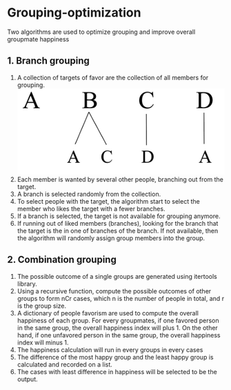 # Grouping-optimization

Two algorithms are used to optimize grouping and improve overall groupmate happiness

## 1. Branch grouping
1. A collection of targets of favor are the collection of all members for grouping.
![](images/Original.png)
1. Each member is wanted by several other people, branching out from the target.
2. A branch is selected randomly from the collection.
3. To select people with the target, the algorithm start to select the member who likes the target with a fewer branches.
4. If a branch is selected, the target is not available for grouping anymore.
5. If running out of liked members (branches), looking for the branch that the target is the in one of branches of the branch. If not available, then the algorithm will randomly assign group members into the group.

## 2. Combination grouping
1. The possible outcome of a single groups are generated using itertools library.
2. Using a recursive function, compute the possible outcomes of other groups to form nCr cases, which n is the number of people in total, and r is the group size.
3. A dictionary of people favorism are used to compute the overall happiness of each group. For every groupmates, if one favored person in the same group, the overall happiness index will plus 1. On the other hand, if one unfavored person in the same group, the overall happiness index will minus 1.
4. The happiness calculation will run in every groups in every cases
5. The difference of the most happy group and the least happy group is calculated and recorded on a list.
6. The cases with least difference in happiness will be selected to be the output.

